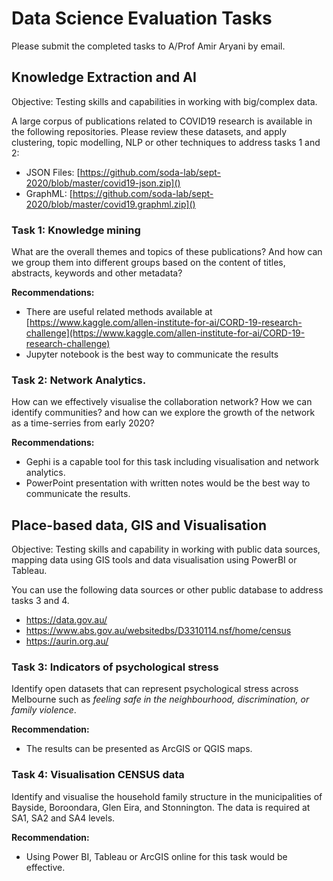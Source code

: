 # Data Science Evaluation Tasks
Please submit the completed tasks to A/Prof Amir Aryani by email.  

## Knowledge Extraction and AI
Objective: Testing skills and capabilities in working with big/complex data.

A large corpus of publications related to COVID19 research is available in the following repositories. Please review these datasets, and apply clustering, topic modelling, NLP or other techniques to address tasks 1 and 2:

* JSON Files: [https://github.com/soda-lab/sept-2020/blob/master/covid19-json.zip]()
* GraphML: [https://github.com/soda-lab/sept-2020/blob/master/covid19.graphml.zip]()


### Task 1: Knowledge mining
What are the overall themes and topics of these publications? And how can we group them into different groups based on the content of titles, abstracts, keywords and other  metadata?

**Recommendations:**

* There are useful related methods available at [https://www.kaggle.com/allen-institute-for-ai/CORD-19-research-challenge](https://www.kaggle.com/allen-institute-for-ai/CORD-19-research-challenge)
* Jupyter notebook is the best way to communicate the results

### Task 2: Network Analytics.
How can we effectively visualise the collaboration network? How we can identify communities? and how can we explore the growth of the network as a time-serries from early 2020? 

**Recommendations:**

* Gephi is a capable tool for this task including visualisation and network analytics. 
* PowerPoint presentation with written notes would be the best way to communicate the results. 


## Place-based data, GIS and Visualisation
Objective:  Testing skills and capability in working with public data sources, mapping data using GIS tools and data visualisation using PowerBI or Tableau.

You can use the following data sources or other public database to address tasks 3 and 4.

* https://data.gov.au/
* https://www.abs.gov.au/websitedbs/D3310114.nsf/home/census
* https://aurin.org.au/


### Task 3: Indicators of psychological stress
Identify open datasets that can represent psychological stress across Melbourne such as *feeling safe in the neighbourhood, discrimination, or family violence*. 

**Recommendation:** 
* The results can be presented as ArcGIS or QGIS maps.


### Task 4: Visualisation CENSUS data
Identify and visualise the household family structure in the municipalities of Bayside, Boroondara, Glen Eira, and Stonnington. The data is required at SA1, SA2 and SA4 levels.
 
**Recommendation:** 

* Using Power BI, Tableau or ArcGIS online for this task would be effective.


